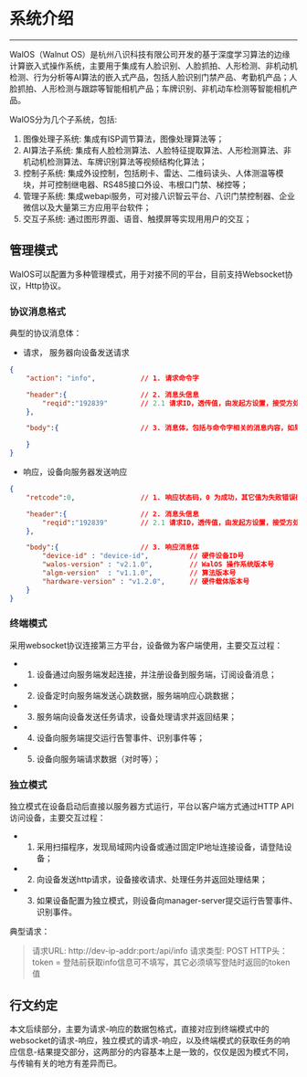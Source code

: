 # 系统介绍
---------

WalOS（Walnut OS）是杭州八识科技有限公司开发的基于深度学习算法的边缘计算嵌入式操作系统，主要用于集成有人脸识别、人脸抓拍、人形检测、非机动机检测、行为分析等AI算法的嵌入式产品，包括人脸识别门禁产品、考勤机产品；人脸抓拍、人形检测与跟踪等智能相机产品；车牌识别、非机动车检测等智能相机产品。

WalOS分为几个子系统，包括:

1. 图像处理子系统: 集成有ISP调节算法，图像处理算法等；
2. AI算法子系统: 集成有人脸检测算法、人脸特征提取算法、人形检测算法、非机动机检测算法、车牌识别算法等视频结构化算法；
3. 控制子系统: 集成外设控制，包括刷卡、雷达、二维码读头、人体测温等模块，并可控制继电器、RS485接口外设、韦根口门禁、梯控等；
4. 管理子系统: 集成webapi服务，可对接八识智云平台、八识门禁控制器、企业微信以及大量第三方应用平台软件；
5. 交互子系统: 通过图形界面、语音、触摸屏等实现用用户的交互； 

## 管理模式

WalOS可以配置为多种管理模式，用于对接不同的平台，目前支持Websocket协议，Http协议。

### 协议消息格式

典型的协议消息体：
- 请求， 服务器向设备发送请求

```json
{
    "action": "info",           // 1. 请求命令字

    "header":{                  // 2. 消息头信息
        "reqid":"192839"        // 2.1 请求ID，透传值，由发起方设置，接受方处理后连同消息一块返回。
    },

    "body":{                    // 3. 消息体，包括与命令字相关的消息内容，如果命令无消息内容则此项不存在

    }
}
```

- 响应，设备向服务器发送响应

```json
{
    "retcode":0,                // 1. 响应状态码，0 为成功，其它值为失败错误码，错误码见附录

    "header":{                  // 2. 消息头信息
        "reqid":"192839"        // 2.1 请求ID，透传值，由发起方设置，接受方处理后连同消息一块返回。
    },

    "body":{                    // 3. 响应消息体
        "device-id" : "device-id",          // 硬件设备ID号
        "walos-version" : "v2.1.0",         // WalOS 操作系统版本号
        "algm-version"  : "v1.1.0",         // 算法版本号
        "hardware-version" : "v1.2.0",      // 硬件载体版本号
    }
}
```

### 终端模式

采用websocket协议连接第三方平台，设备做为客户端使用，主要交互过程：

- 1. 设备通过向服务端发起连接，并注册设备到服务端，订阅设备消息；
- 2. 设备定时向服务端发送心跳数据，服务端响应心跳数据；
- 3. 服务端向设备发送任务请求，设备处理请求并返回结果；
- 4. 设备向服务端提交运行告警事件、识别事件等；
- 5. 设备向服务端请求数据（对时等）；


### 独立模式

独立模式在设备启动后直接以服务器方式运行，平台以客户端方式通过HTTP API访问设备，主要交互过程：

- 1. 采用扫描程序，发现局域网内设备或通过固定IP地址连接设备，请登陆设备；
- 2. 向设备发送http请求，设备接收请求、处理任务并返回处理结果；
- 3. 如果设备配置为独立模式，则设备向manager-server提交运行告警事件、识别事件。

典型请求：

>请求URL: http://dev-ip-addr:port:/api/info
>请求类型: POST
>HTTP头：token = 登陆前获取info信息可不填写，其它必须填写登陆时返回的token值

## 行文约定

本文后续部分，主要为请求-响应的数据包格式，直接对应到终端模式中的websocket的请求-响应，独立模式的请求-响应，以及终端模式的获取任务的响应信息-结果提交部分，这两部分的内容基本上是一致的，仅仅是因为模式不同，与传输有关的地方有差异而已。  

